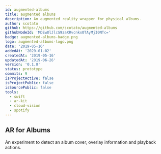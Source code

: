```yaml
---
id: augmented-albums
title: augmented albums
description: An augmented reality wrapper for physical albums.
author: scotato
github: https://github.com/scotato/augmented-albums
githubNodeId: 'MDEwOlJlcG9zaXRvcnkxOTAyMjI0NTc='
badge: augmented-albums-badge.png
logo: augmented-albums-logo.png
date: '2019-05-16'
addedAt: '2020-01-02'
createdAt: '2019-05-16'
updatedAt: '2019-06-26'
version: '0.1.0'
status: prototype
commits: 9
isProjectActive: false
isProjectPublic: false
isSourcePublic: false
tools: 
  - swift
  - ar-kit
  - cloud-vision
  - spotify
---
```


## AR for Albums
An experiment to detect an album cover, overlay information and playback actions. 
